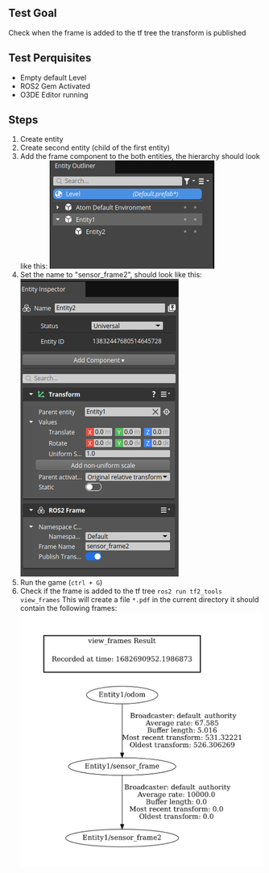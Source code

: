 ## Test Goal

Check when the frame is added to the tf tree the transform is published

## Test Perquisites

- Empty default Level
- ROS2 Gem Activated
- O3DE Editor running 

## Steps 

1. Create entity
2. Create second entity (child of the first entity)
3. Add the frame component to the both entities, the hierarchy should look like this:
![entities](asset/entities.png)
3. Set the name to "sensor_frame2", should look like this:
![entity 2 frame name](asset/entity2-frame.png)
4. Run the game (`ctrl + G`) 
5. Check if the frame is added to the tf tree `ros2 run tf2_tools view_frames` This will create a file `*.pdf` in the current directory it should contain the following frames:
![tf tree](asset/frames-hierarchy.png)
